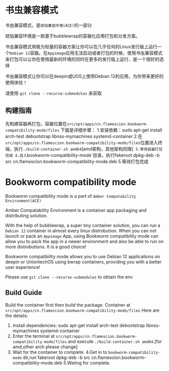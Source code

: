 # 书虫兼容模式
书虫兼容模式，是`琥珀兼容环境(ACE)`的一部分

琥珀兼容环境是一款基于bubblewrap的容器化应用打包和分发方案。

书虫兼容模式用极为轻量的容器方案让你可以在几乎任何的Linux发行版上运行一个`Debian 12`容器。在`Appimage`应用无法启动或者打包的时候，使用书虫兼容模式来打包可以让你在使用最新的环境的同时在更多的发行版上运行，是一个很好的选择

书虫兼容模式让你可以在deepin或UOS上使用Debian 12的应用，为你带来更好的使用体验！

请使用 `git clone --recurse-submodules` 来获取

## 构建指南

先构建容器再打包，容器位置在`src/opt/apps/cn.flamescion.bookworm-compatibility-mode/files`
下面是详细步骤：
1.安装依赖：sudo apt-get install arch-test debootstrap libnss-mymachines systemd-container
2.在`src/opt/apps/cn.flamescion.bookworm-compatibility-mode/files`位置进入终端，执行`./build-container.sh amd64`[amd架构，其他架构同理]`
3.等待容器打包完成
4.进入`bookworm-compatibility-mode`目录，执行fakeroot dpkg-deb -b src cn.flamescion.bookworm-compatibility-mode.deb
5.等待打包完成


# Bookworm compatibility mode

Bookworm compatibility mode is a part of `Amber Compatability Environment(ACE)`

Amber Compatability Environment is a container app packaging and distributing solution.

With the help of bubblewrap, a super tiny container solution, you can run a `Debian 12` container in almost every linux distrobution. When you can not launch or pack an `Appimage` App, using Bookworm compatibility mode can allow you to pack the app in a newer environment and also be able to run on more distrobutions. It is a good choice! 

Bookworm compatibility mode allows you to use Debian 12 applications on deepin or UniontechOS using bwrap containers, providing you with a better user experience!

Please use `git clone --recurse-submodules` to obtain the env

## Build Guide

Build the container first then build the package. Container at `src/opt/apps/cn.flamescion.bookworm-compatibility-mode/files`
Here are the details:
1. Install dependencies: sudo apt-get install arch-test debootstrap libnss-mymachines systemd-container
2. Enter the terminal at `src/opt/apps/cn.flamescion.bookworm-compatibility-mode/files` and execute `./build-container.sh amd64`.[for amd,other arch please change]
3. Wait for the container to complete.
4.Get in to `bookworm-compatibility-mode` dir,run`fakeroot dpkg-deb -b src cn.flamescion.bookworm-compatibility-mode.deb
5.Wating for complete.
